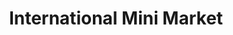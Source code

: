 ---
title: "International Mini Market"
url: /bedford/international-mini-market/
shop: convenience
---